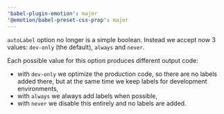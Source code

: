 ```yaml
---
'babel-plugin-emotion': major
'@emotion/babel-preset-css-prop': major
---
```


`autoLabel` option no longer is a simple boolean. Instead we accept now 3 values: `dev-only` (the default), `always` and `never`.

Each possible value for this option produces different output code:

- with `dev-only` we optimize the production code, so there are no labels added there, but at the same time we keep labels for development environments,
- with `always` we always add labels when possible,
- with `never` we disable this entirely and no labels are added.
